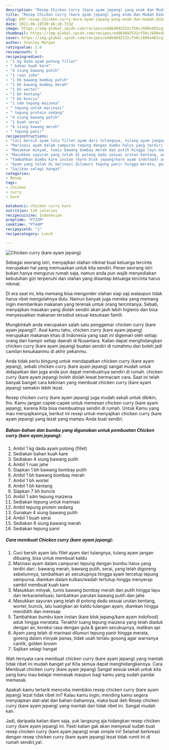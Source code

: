 ```yaml
---
description: "Resep Chicken curry (kare ayam jepang) yang enak dan Mudah Dibuat"
title: "Resep Chicken curry (kare ayam jepang) yang enak dan Mudah Dibuat"
slug: 607-resep-chicken-curry-kare-ayam-jepang-yang-enak-dan-mudah-dibuat
date: 2021-06-19T20:46:28.733Z
image: https://img-global.cpcdn.com/recipes/edd64892532cf50c/680x482cq70/chicken-curry-kare-ayam-jepang-foto-resep-utama.jpg
thumbnail: https://img-global.cpcdn.com/recipes/edd64892532cf50c/680x482cq70/chicken-curry-kare-ayam-jepang-foto-resep-utama.jpg
cover: https://img-global.cpcdn.com/recipes/edd64892532cf50c/680x482cq70/chicken-curry-kare-ayam-jepang-foto-resep-utama.jpg
author: Stanley Morgan
ratingvalue: 3.6
reviewcount: 5
recipeingredient:
- "1 kg dada ayam potong fillet"
- " bahan kuah kare"
- "4 siung bawang putih"
- "1 ruas jahe"
- "1 bh bawang bombay putih"
- "1 bh bawang bombay merah"
- "1 bh wortel"
- "1 bh kentang"
- "7 bh buncis"
- "1 sdm tepung maizena"
- " tepung untuk marinasi"
- " tepung protein sedang"
- "4 siung bawang putih"
- "1 buah serai"
- "6 siung bawang merah"
- " tepung panir"
recipeinstructions:
- "Cuci bersih ayam lalu fillet ayam dari tulangnya, tulang ayam jangan dibuang, bisa untuk membuat kaldu"
- "Marinasi ayam dalam campuran tepung dengan bumbu halus yang terdiri dari : bawang merah, bawang putih, serai, yang telah digoreng sebelumnya, tambahkan air secukupnya hingga ayam tercelup tepung sempurna. diamkan dalam kulkas/wadah tertutup hingga menyerap sambil membuat kuah kare"
- "Masukkan minyak, tumis bawang bombay merah dan putih hingga layu dan terkaramelisasi, tambahkan parutan bawang putih dan jahe"
- "Masukkan sayuran yang telah di potong dadu sesuai urutan kentang, wortel, buncis, lalu tuangkan air kaldu tulangan ayam, diamkan hingga mendidih dan meresap"
- "Tambahkan bumbu kare instan (kare blok jepang/kare ayam indofood) aduk hingga meratata. Terakhir tuang tepung maizena yang telah diaduk dengan air, koreksi rasa dengan gula &amp; garam secukupnya, matikan api"
- "Ayam yang telah di marinasi dilumuri tepung panir hingga merata, goreng dalam minyak panas, tidak usah terlalu gosong agar warnanya cantik, golden brown"
- "Sajikan selagi hangat"
categories:
- Resep
tags:
- chicken
- curry
- kare

katakunci: chicken curry kare 
nutrition: 110 calories
recipecuisine: Indonesian
preptime: "PT32M"
cooktime: "PT44M"
recipeyield: "1"
recipecategory: Lunch

---
```



![Chicken curry (kare ayam jepang)](https://img-global.cpcdn.com/recipes/edd64892532cf50c/680x482cq70/chicken-curry-kare-ayam-jepang-foto-resep-utama.jpg)

Sebagai seorang istri, menyajikan olahan nikmat buat keluarga tercinta merupakan hal yang memuaskan untuk kita sendiri. Peran seorang istri bukan hanya mengurus rumah saja, namun anda pun wajib menyediakan kebutuhan gizi terpenuhi dan olahan yang disantap keluarga tercinta harus nikmat.

Di era  saat ini, kita memang bisa mengorder olahan siap saji walaupun tidak harus ribet mengolahnya dulu. Namun banyak juga mereka yang memang ingin memberikan makanan yang terenak untuk orang tercintanya. Sebab, menyajikan masakan yang diolah sendiri akan jauh lebih higienis dan bisa menyesuaikan makanan tersebut sesuai kesukaan famili. 



Mungkinkah anda merupakan salah satu penggemar chicken curry (kare ayam jepang)?. Asal kamu tahu, chicken curry (kare ayam jepang) merupakan makanan khas di Indonesia yang saat ini digemari oleh setiap orang dari hampir setiap daerah di Nusantara. Kalian dapat menghidangkan chicken curry (kare ayam jepang) buatan sendiri di rumahmu dan boleh jadi camilan kesukaanmu di akhir pekanmu.

Anda tidak perlu bingung untuk mendapatkan chicken curry (kare ayam jepang), sebab chicken curry (kare ayam jepang) sangat mudah untuk didapatkan dan juga anda pun dapat membuatnya sendiri di rumah. chicken curry (kare ayam jepang) boleh diolah lewat bermacam cara. Saat ini telah banyak banget cara kekinian yang membuat chicken curry (kare ayam jepang) semakin lebih lezat.

Resep chicken curry (kare ayam jepang) juga mudah sekali untuk dibikin, lho. Kamu jangan capek-capek untuk memesan chicken curry (kare ayam jepang), karena Kita bisa membuatnya sendiri di rumah. Untuk Kamu yang mau menyajikannya, berikut ini resep untuk menyajikan chicken curry (kare ayam jepang) yang lezat yang mampu Anda buat sendiri.

<!--inarticleads1-->

##### Bahan-bahan dan bumbu yang digunakan untuk pembuatan Chicken curry (kare ayam jepang):

1. Ambil 1 kg dada ayam potong (fillet)
1. Sediakan  bahan kuah kare
1. Sediakan 4 siung bawang putih
1. Ambil 1 ruas jahe
1. Siapkan 1 bh bawang bombay putih
1. Ambil 1 bh bawang bombay merah
1. Ambil 1 bh wortel
1. Ambil 1 bh kentang
1. Siapkan 7 bh buncis
1. Ambil 1 sdm tepung maizena
1. Sediakan  tepung untuk marinasi
1. Ambil  tepung protein sedang
1. Gunakan 4 siung bawang putih
1. Ambil 1 buah serai
1. Sediakan 6 siung bawang merah
1. Sediakan  tepung panir




<!--inarticleads2-->

##### Cara membuat Chicken curry (kare ayam jepang):

1. Cuci bersih ayam lalu fillet ayam dari tulangnya, tulang ayam jangan dibuang, bisa untuk membuat kaldu
1. Marinasi ayam dalam campuran tepung dengan bumbu halus yang terdiri dari : bawang merah, bawang putih, serai, yang telah digoreng sebelumnya, tambahkan air secukupnya hingga ayam tercelup tepung sempurna. diamkan dalam kulkas/wadah tertutup hingga menyerap sambil membuat kuah kare
1. Masukkan minyak, tumis bawang bombay merah dan putih hingga layu dan terkaramelisasi, tambahkan parutan bawang putih dan jahe
1. Masukkan sayuran yang telah di potong dadu sesuai urutan kentang, wortel, buncis, lalu tuangkan air kaldu tulangan ayam, diamkan hingga mendidih dan meresap
1. Tambahkan bumbu kare instan (kare blok jepang/kare ayam indofood) aduk hingga meratata. Terakhir tuang tepung maizena yang telah diaduk dengan air, koreksi rasa dengan gula &amp; garam secukupnya, matikan api
1. Ayam yang telah di marinasi dilumuri tepung panir hingga merata, goreng dalam minyak panas, tidak usah terlalu gosong agar warnanya cantik, golden brown
1. Sajikan selagi hangat




Wah ternyata cara membuat chicken curry (kare ayam jepang) yang mantab tidak ribet ini mudah banget ya! Kita semua dapat menghidangkannya. Cara Membuat chicken curry (kare ayam jepang) Sangat sesuai sekali untuk kita yang baru mau belajar memasak maupun bagi kamu yang sudah pandai memasak.

Apakah kamu tertarik mencoba membikin resep chicken curry (kare ayam jepang) lezat tidak ribet ini? Kalau kamu ingin, mending kamu segera menyiapkan alat-alat dan bahan-bahannya, maka buat deh Resep chicken curry (kare ayam jepang) yang mantab dan tidak ribet ini. Sangat mudah kan. 

Jadi, daripada kalian diam saja, yuk langsung aja hidangkan resep chicken curry (kare ayam jepang) ini. Pasti kalian gak akan menyesal sudah buat resep chicken curry (kare ayam jepang) enak simple ini! Selamat berkreasi dengan resep chicken curry (kare ayam jepang) lezat tidak rumit ini di rumah sendiri,ya!.

